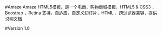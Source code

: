 #Amaze
Amaze HTML5模板，是一个电商、购物商城模板，HTML5 & CSS3 ，Boostrap ，Retina 支持，自适应，自定义幻灯片，HTML ，跨浏览器兼容，提供说明文档


#Version
1.0

